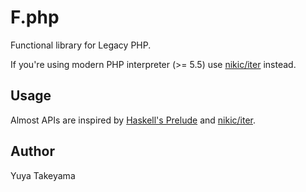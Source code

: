 # F.php

Functional library for Legacy PHP.

If you're using modern PHP interpreter (>= 5.5) use [nikic/iter](https://github.com/nikic/iter) instead.

## Usage

Almost APIs are inspired by [Haskell's Prelude](hackage.haskell.org/package/base/docs/Prelude.html) and [nikic/iter](https://github.com/nikic/iter).

## Author

Yuya Takeyama
